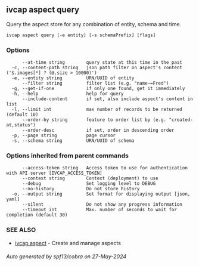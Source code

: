 ## ivcap aspect query

Query the aspect store for any combination of entity, schema and time.

```
ivcap aspect query [-e entity] [-s schemaPrefix] [flags]
```

### Options

```
      --at-time string        query state at this time in the past
  -c, --content-path string   json path filter on aspect's content ('$.images[*] ? (@.size > 10000)')
  -e, --entity string         URN/UUID of entity
      --filter string         filter list (e.g. "name~=Fred")
  -g, --get-if-one            if only one found, get it immediately
  -h, --help                  help for query
      --include-content       if set, also include aspect's content in list
  -l, --limit int             max number of records to be returned (default 10)
      --order-by string       feature to order list by (e.g. "created-at,status")
      --order-desc            if set, order in descending order
  -p, --page string           page cursor
  -s, --schema string         URN/UUID of schema
```

### Options inherited from parent commands

```
      --access-token string   Access token to use for authentication with API server [IVCAP_ACCESS_TOKEN]
      --context string        Context (deployment) to use
      --debug                 Set logging level to DEBUG
      --no-history            Do not store history
  -o, --output string         Set format for displaying output [json, yaml]
      --silent                Do not show any progress information
      --timeout int           Max. number of seconds to wait for completion (default 30)
```

### SEE ALSO

* [ivcap aspect](ivcap_aspect.md)	 - Create and manage aspects

###### Auto generated by spf13/cobra on 27-May-2024
